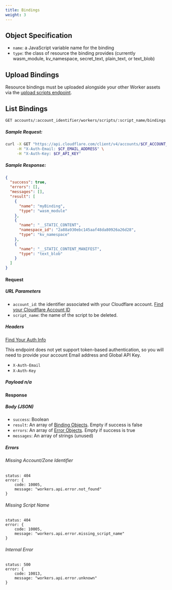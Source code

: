 ```yaml
---
title: Bindings
weight: 3
---
```


## Object Specification

- `name`: a JavaScript variable name for the binding
- `type`: the class of resource the binding provides (currently wasm_module, kv_namespace, secret_text, plain_text, or text_blob)

## Upload Bindings

Resource bindings must be uploaded alongside your other Worker assets via the [upload scripts endpoint](/tooling/api/scripts/#upload-or-update-a-workers-script-with-resource-bindings).

## List Bindings

`GET accounts/:account_identifier/workers/scripts/:script_name/bindings`

##### Sample Request:

```sh
curl -X GET "https://api.cloudflare.com/client/v4/accounts/$CF_ACCOUNT_ID/workers/scripts/$SCRIPT_NAME/bindings" \
     -H "X-Auth-Email: $CF_EMAIL_ADDRESS" \
     -H "X-Auth-Key: $CF_API_KEY"
```

##### Sample Response:

```json
{
  "success": true,
  "errors": [],
  "messages": [],
  "result": [
    {
      "name": "myBinding",
      "type": "wasm_module"
    },
    {
      "name": "__STATIC_CONTENT",
      "namespace_id": "2a88a930ebc145aaf48da80926a26d28",
      "type": "kv_namespace"
    },
    {
      "name": "__STATIC_CONTENT_MANIFEST",
      "type": "text_blob"
    }
  ]
}
```

#### Request

##### URL Parameters

- `account_id`: the identifier associated with your Cloudflare account. [Find your Cloudflare Account ID](/quickstart/#configure)
- `script_name`: the name of the script to be deleted.

##### Headers

[Find Your Auth Info](/quickstart/#configure)

This endpoint does not yet support token-based authentication, so you will need to provide your account Email address and Global API Key.

- `X-Auth-Email`
- `X-Auth-Key`

##### Payload n/a

#### Response

##### Body (JSON)

- `success`: Boolean
- `result`: An array of [Binding Objects](#object-specification). Empty if success is false
- `errors`: An array of [Error Objects](/tooling/api/requests#error-object). Empty if success is true
- `messages`: An array of strings (unused)

##### Errors

###### Missing Account/Zone Identifier

```
status: 404
error: {
    code: 10005,
    message: "workers.api.error.not_found"
}
```

###### Missing Script Name

```
status: 404
error: {
    code: 10005,
    message: "workers.api.error.missing_script_name"
}
```

###### Internal Error

```
status: 500
error: {
    code: 10013,
    message: "workers.api.error.unknown"
}
```
